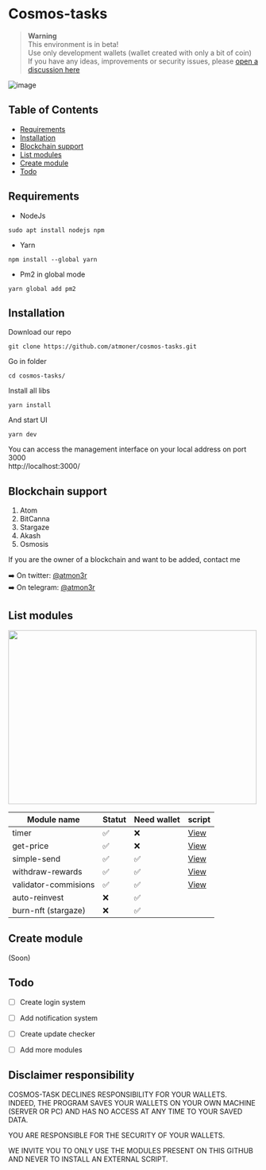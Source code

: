 # Cosmos-tasks

> __Warning__  
This environment is in beta!  
Use only development wallets (wallet created with only a bit of coin)  
If you have any ideas, improvements or security issues, please [open a discussion here](https://github.com/atmoner/cosmos-tasks/discussions/new)

![image](https://user-images.githubusercontent.com/1071490/185205069-fdb43529-b297-43c8-841e-1051e7bf89e3.png)


## Table of Contents

*   [Requirements](#requirements "Requirements")
*   [Installation](#installation "Installation")
*   [Blockchain support](#blockchain-support "Blockchain support")
*   [List modules](#list-modules "List modules")
*   [Create module](#create-module "Create module")
*   [Todo](#todo "Todo")

## Requirements

* NodeJs 
```
sudo apt install nodejs npm
```
* Yarn
```
npm install --global yarn
```
* Pm2 in global mode
```
yarn global add pm2
```

## Installation

Download our repo
```
git clone https://github.com/atmoner/cosmos-tasks.git
```

Go in folder
```
cd cosmos-tasks/ 
```
Install all libs
```
yarn install
```
And start UI
```
yarn dev
```

You can access the management interface on your local address on port 3000  
http://localhost:3000/

## Blockchain support

1. Atom
2. BitCanna
3. Stargaze
4. Akash
5. Osmosis

If you are the owner of a blockchain and want to be added, contact me

➡️ On twitter: [@atmon3r](https://twitter.com/atmon3r)  
➡️ On telegram: [@atmon3r](https://t.me/atmon3r) 

## List modules

 
<img src="https://user-images.githubusercontent.com/1071490/186449483-351e8567-5e89-4478-8ef6-3128dc464aad.png" width="500" height="350" />


| Module name | Statut | Need wallet | script
| -------- | -------- | -------- | -------- |
| timer     |  ✅     | ❌      | [View](https://github.com/atmoner/cosmos-tasks/tree/main/scripts/timer) |
| get-price     |  ✅     | ❌      | [View](https://github.com/atmoner/cosmos-tasks/tree/main/scripts/get-price) |
| simple-send    |  ✅     |  ✅     | [View](https://github.com/atmoner/cosmos-tasks/tree/main/scripts/simple-send) |
| withdraw-rewards    |  ✅     |  ✅     | [View](https://github.com/atmoner/cosmos-tasks/tree/main/scripts/withdraw-rewards) |
| validator-commisions    |  ✅     |  ✅     | [View](https://github.com/atmoner/cosmos-tasks/tree/main/scripts/validator-commisions) |
| auto-reinvest     |  ❌     |  ✅     |  |
| burn-nft (stargaze)     |  ❌     |  ✅     |  |


## Create module

(Soon)

## Todo

- [ ] Create login system
- [ ] Add notification system
- [ ] Create update checker
- [ ] Add more modules
 


## Disclaimer responsibility
COSMOS-TASK DECLINES RESPONSIBILITY FOR YOUR WALLETS.  
INDEED, THE PROGRAM SAVES YOUR WALLETS ON YOUR OWN MACHINE (SERVER OR PC) AND HAS NO ACCESS AT ANY TIME TO YOUR SAVED DATA. 

YOU ARE RESPONSIBLE FOR THE SECURITY OF YOUR WALLETS.  

WE INVITE YOU TO ONLY USE THE MODULES PRESENT ON THIS GITHUB AND NEVER TO INSTALL AN EXTERNAL SCRIPT.
